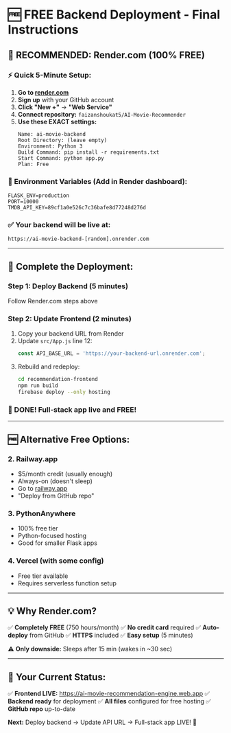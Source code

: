 # 🆓 FREE Backend Deployment - Final Instructions

## 🎯 RECOMMENDED: Render.com (100% FREE)

### ⚡ Quick 5-Minute Setup:

1. **Go to [render.com](https://render.com)**
2. **Sign up** with your GitHub account
3. **Click "New +"** → **"Web Service"**
4. **Connect repository:** `faizanshoukat5/AI-Movie-Recommender`
5. **Use these EXACT settings:**
   ```
   Name: ai-movie-backend
   Root Directory: (leave empty)
   Environment: Python 3
   Build Command: pip install -r requirements.txt
   Start Command: python app.py
   Plan: Free
   ```

### 🔧 Environment Variables (Add in Render dashboard):
```
FLASK_ENV=production
PORT=10000
TMDB_API_KEY=89cf1a0e526c7c36bafe8d77248d276d
```

### ✅ Your backend will be live at:
`https://ai-movie-backend-[random].onrender.com`

---

## 🔄 Complete the Deployment:

### Step 1: Deploy Backend (5 minutes)
Follow Render.com steps above

### Step 2: Update Frontend (2 minutes)
1. Copy your backend URL from Render
2. Update `src/App.js` line 12:
   ```javascript
   const API_BASE_URL = 'https://your-backend-url.onrender.com';
   ```
3. Rebuild and redeploy:
   ```bash
   cd recommendation-frontend
   npm run build
   firebase deploy --only hosting
   ```

### 🎊 DONE! Full-stack app live and FREE!

---

## 🆓 Alternative Free Options:

### 2. Railway.app
- $5/month credit (usually enough)
- Always-on (doesn't sleep)
- Go to [railway.app](https://railway.app)
- "Deploy from GitHub repo"

### 3. PythonAnywhere
- 100% free tier
- Python-focused hosting
- Good for smaller Flask apps

### 4. Vercel (with some config)
- Free tier available
- Requires serverless function setup

---

## 💡 Why Render.com?
✅ **Completely FREE** (750 hours/month)
✅ **No credit card** required
✅ **Auto-deploy** from GitHub
✅ **HTTPS** included
✅ **Easy setup** (5 minutes)

⚠️ **Only downside:** Sleeps after 15 min (wakes in ~30 sec)

---

## 🚀 Your Current Status:
✅ **Frontend LIVE:** https://ai-movie-recommendation-engine.web.app
✅ **Backend ready** for deployment
✅ **All files** configured for free hosting
✅ **GitHub repo** up-to-date

**Next:** Deploy backend → Update API URL → Full-stack app LIVE! 🎉
